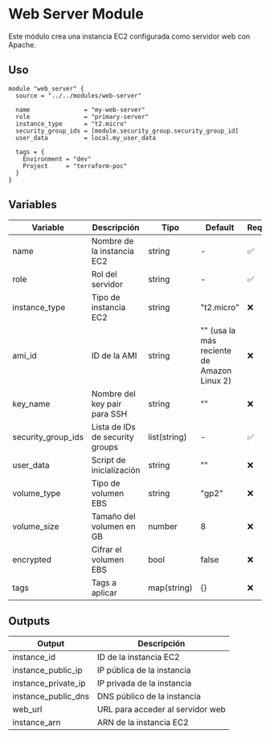 # Web Server Module

Este módulo crea una instancia EC2 configurada como servidor web con Apache.

## Uso

```hcl
module "web_server" {
  source = "../../modules/web-server"

  name               = "my-web-server"
  role               = "primary-server"
  instance_type      = "t2.micro"
  security_group_ids = [module.security_group.security_group_id]
  user_data          = local.my_user_data

  tags = {
    Environment = "dev"
    Project     = "terraform-poc"
  }
}
```

## Variables

| Variable | Descripción | Tipo | Default | Requerido |
|----------|-------------|------|---------|-----------|
| name | Nombre de la instancia EC2 | string | - | ✅ |
| role | Rol del servidor | string | - | ✅ |
| instance_type | Tipo de instancia EC2 | string | "t2.micro" | ❌ |
| ami_id | ID de la AMI | string | "" (usa la más reciente de Amazon Linux 2) | ❌ |
| key_name | Nombre del key pair para SSH | string | "" | ❌ |
| security_group_ids | Lista de IDs de security groups | list(string) | - | ✅ |
| user_data | Script de inicialización | string | "" | ❌ |
| volume_type | Tipo de volumen EBS | string | "gp2" | ❌ |
| volume_size | Tamaño del volumen en GB | number | 8 | ❌ |
| encrypted | Cifrar el volumen EBS | bool | false | ❌ |
| tags | Tags a aplicar | map(string) | {} | ❌ |

## Outputs

| Output | Descripción |
|--------|-------------|
| instance_id | ID de la instancia EC2 |
| instance_public_ip | IP pública de la instancia |
| instance_private_ip | IP privada de la instancia |
| instance_public_dns | DNS público de la instancia |
| web_url | URL para acceder al servidor web |
| instance_arn | ARN de la instancia EC2 |
